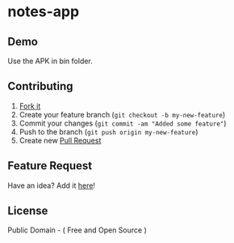 notes-app
=========

## Demo

Use the APK in bin folder.

## Contributing

1. [Fork it](https://help.github.com/articles/fork-a-repo)
2. Create your feature branch (`git checkout -b my-new-feature`)
3. Commit your changes (`git commit -am "Added some feature"`)
4. Push to the branch (`git push origin my-new-feature`)
5. Create new [Pull Request](https://help.github.com/articles/using-pull-requests)

## Feature Request

Have an idea? Add it [here](https://github.com/santosh977/notes-app/issues/)!

## License

Public Domain - ( Free and Open Source )
